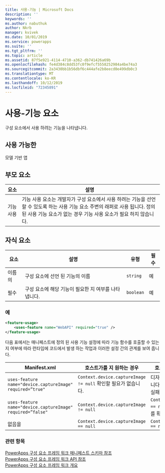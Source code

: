 ```yaml
---
title: 사용-기능 | Microsoft Docs
description: ''
keywords: ''
ms.author: nabuthuk
author: Nkrb
manager: kvivek
ms.date: 10/01/2019
ms.service: powerapps
ms.suite: ''
ms.tgt_pltfrm: ''
ms.topic: article
ms.assetid: 87f5e921-4114-4710-a362-db741426a69b
ms.openlocfilehash: fe4d384c8dd53fc0f9efcf5558252984a4be74a3
ms.sourcegitcommit: 2a3430bb1b56dbf6c444afe2b8eecd0e499db0c3
ms.translationtype: MT
ms.contentlocale: ko-KR
ms.lasthandoff: 10/12/2019
ms.locfileid: "72345891"
---
```

# <a name="uses-feature-element"></a>사용-기능 요소

구성 요소에서 사용 하려는 기능을 나타냅니다.

## <a name="available-for"></a>사용 가능한

모델 기반 앱

## <a name="parent-element"></a>부모 요소

|요소|설명|
|--|--|
|기능 사용|기능 사용 요소는 개발자가 구성 요소에서 사용 하려는 기능을 선언할 수 있도록 하는 사용 기능 요소 주변의 래퍼로 사용 됩니다. 정의 된 사용 기능 요소가 없는 경우 기능 사용 요소가 필요 하지 않습니다.|

## <a name="child-elements"></a>자식 요소

|요소|설명|유형|필수|
|--|--|---|----|
|이름의|구성 요소에 선언 된 기능의 이름|`string`|예|
|필수|구성 요소에 해당 기능이 필요한 지 여부를 나타냅니다.|`boolean`|예|

### <a name="example"></a>예 

```XML
<feature-usage>
    <uses-feature name="WebAPI" required="true" />
</feature-usage>
```

다음 표에서는 매니페스트에 정의 된 사용 기능 설정에 따라 기능 함수를 호출할 수 있는지 여부에 따라 런타임에 코드에서 발생 하는 작업과 이러한 설정 간의 관계를 보여 줍니다.

|Manifest.xml|호스트가를 지 원하는 경우|호스트가 지원 하지 않는 경우|
|----|----|-----|
|`uses-feature name="device.captureImage" required=”true"`|`Context.device.captureImage != null` 확인할 필요가 없습니다.|디자인 타임에 경고가 발생 했습니다. 런타임에 구성 요소 로드에 실패 합니다.|
|`uses-feature name="device.captureImage" required=”false"`|`Context.device.captureImage != null`|`Context.device.captureImage == null` 구성 요소는 런타임에이를 확인할 수 있습니다. |
|없음을|`Context.device.captureImage == null` |`Context.device.captureImage == null` |

### <a name="related-topics"></a>관련 항목

[PowerApps 구성 요소 프레임 워크 매니페스트 스키마 참조](index.md)<br/>
[PowerApps 구성 요소 프레임 워크 API 참조](../reference/index.md)<br/>
[PowerApps 구성 요소 프레임 워크 개요](../overview.md)